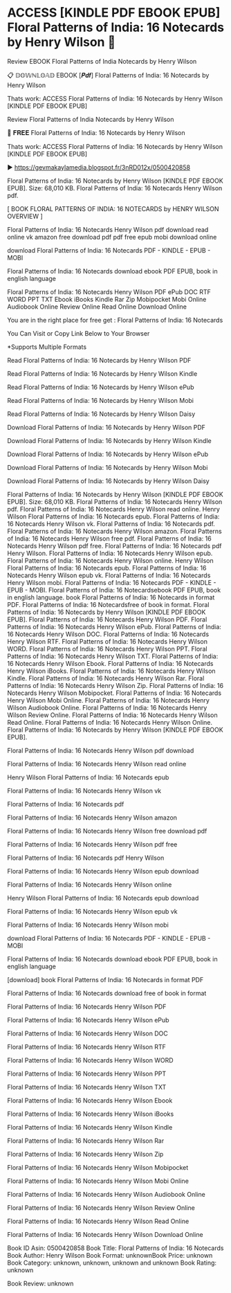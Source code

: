 # ACCESS [KINDLE PDF EBOOK EPUB] Floral Patterns of India: 16 Notecards by  Henry Wilson 📌
Review EBOOK Floral Patterns of India Notecards by Henry Wilson

📋 𝔻𝕆𝕎ℕ𝕃𝕆𝔸𝔻 EBOOK [𝑷𝒅𝒇] Floral Patterns of India: 16 Notecards by Henry Wilson

Thats work: ACCESS Floral Patterns of India: 16 Notecards by Henry Wilson [KINDLE PDF EBOOK EPUB]


Review Floral Patterns of India Notecards by Henry Wilson

📌 𝐅𝐑𝐄𝐄 Floral Patterns of India: 16 Notecards by Henry Wilson

Thats work: ACCESS Floral Patterns of India: 16 Notecards by Henry Wilson [KINDLE PDF EBOOK EPUB]



▶ https://gevmakaylamedia.blogspot.fr/3nRD012x/0500420858



Floral Patterns of India: 16 Notecards by Henry Wilson [KINDLE PDF EBOOK EPUB]. Size: 68,010 KB. Floral Patterns of India: 16 Notecards Henry Wilson pdf.

[ BOOK FLORAL PATTERNS OF INDIA: 16 NOTECARDS by HENRY WILSON OVERVIEW ]

Floral Patterns of India: 16 Notecards Henry Wilson pdf download read online vk amazon free download pdf pdf free epub mobi download online

download Floral Patterns of India: 16 Notecards PDF - KINDLE - EPUB - MOBI

Floral Patterns of India: 16 Notecards download ebook PDF EPUB, book in english language

Floral Patterns of India: 16 Notecards Henry Wilson PDF ePub DOC RTF WORD PPT TXT Ebook iBooks Kindle Rar Zip Mobipocket Mobi Online Audiobook Online Review Online Read Online Download Online

You are in the right place for free get : Floral Patterns of India: 16 Notecards

You Can Visit or Copy Link Below to Your Browser

*Supports Multiple Formats

Read Floral Patterns of India: 16 Notecards by Henry Wilson PDF

Read Floral Patterns of India: 16 Notecards by Henry Wilson Kindle

Read Floral Patterns of India: 16 Notecards by Henry Wilson ePub

Read Floral Patterns of India: 16 Notecards by Henry Wilson Mobi

Read Floral Patterns of India: 16 Notecards by Henry Wilson Daisy

Download Floral Patterns of India: 16 Notecards by Henry Wilson PDF

Download Floral Patterns of India: 16 Notecards by Henry Wilson Kindle

Download Floral Patterns of India: 16 Notecards by Henry Wilson ePub

Download Floral Patterns of India: 16 Notecards by Henry Wilson Mobi

Download Floral Patterns of India: 16 Notecards by Henry Wilson Daisy

Floral Patterns of India: 16 Notecards by Henry Wilson [KINDLE PDF EBOOK EPUB]. Size: 68,010 KB. Floral Patterns of India: 16 Notecards Henry Wilson pdf. Floral Patterns of India: 16 Notecards Henry Wilson read online. Henry Wilson Floral Patterns of India: 16 Notecards epub. Floral Patterns of India: 16 Notecards Henry Wilson vk. Floral Patterns of India: 16 Notecards pdf. Floral Patterns of India: 16 Notecards Henry Wilson amazon. Floral Patterns of India: 16 Notecards Henry Wilson free pdf. Floral Patterns of India: 16 Notecards Henry Wilson pdf free. Floral Patterns of India: 16 Notecards pdf Henry Wilson. Floral Patterns of India: 16 Notecards Henry Wilson epub. Floral Patterns of India: 16 Notecards Henry Wilson online. Henry Wilson Floral Patterns of India: 16 Notecards epub. Floral Patterns of India: 16 Notecards Henry Wilson epub vk. Floral Patterns of India: 16 Notecards Henry Wilson mobi. Floral Patterns of India: 16 Notecards PDF - KINDLE - EPUB - MOBI. Floral Patterns of India: 16 Notecardsebook PDF EPUB, book in english language. book Floral Patterns of India: 16 Notecards in format PDF. Floral Patterns of India: 16 Notecardsfree of book in format. Floral Patterns of India: 16 Notecards by Henry Wilson [KINDLE PDF EBOOK EPUB]. Floral Patterns of India: 16 Notecards Henry Wilson PDF. Floral Patterns of India: 16 Notecards Henry Wilson ePub. Floral Patterns of India: 16 Notecards Henry Wilson DOC. Floral Patterns of India: 16 Notecards Henry Wilson RTF. Floral Patterns of India: 16 Notecards Henry Wilson WORD. Floral Patterns of India: 16 Notecards Henry Wilson PPT. Floral Patterns of India: 16 Notecards Henry Wilson TXT. Floral Patterns of India: 16 Notecards Henry Wilson Ebook. Floral Patterns of India: 16 Notecards Henry Wilson iBooks. Floral Patterns of India: 16 Notecards Henry Wilson Kindle. Floral Patterns of India: 16 Notecards Henry Wilson Rar. Floral Patterns of India: 16 Notecards Henry Wilson Zip. Floral Patterns of India: 16 Notecards Henry Wilson Mobipocket. Floral Patterns of India: 16 Notecards Henry Wilson Mobi Online. Floral Patterns of India: 16 Notecards Henry Wilson Audiobook Online. Floral Patterns of India: 16 Notecards Henry Wilson Review Online. Floral Patterns of India: 16 Notecards Henry Wilson Read Online. Floral Patterns of India: 16 Notecards Henry Wilson Online. Floral Patterns of India: 16 Notecards by Henry Wilson [KINDLE PDF EBOOK EPUB].

Floral Patterns of India: 16 Notecards Henry Wilson pdf download

Floral Patterns of India: 16 Notecards Henry Wilson read online

Henry Wilson Floral Patterns of India: 16 Notecards epub

Floral Patterns of India: 16 Notecards Henry Wilson vk

Floral Patterns of India: 16 Notecards pdf

Floral Patterns of India: 16 Notecards Henry Wilson amazon

Floral Patterns of India: 16 Notecards Henry Wilson free download pdf

Floral Patterns of India: 16 Notecards Henry Wilson pdf free

Floral Patterns of India: 16 Notecards pdf Henry Wilson

Floral Patterns of India: 16 Notecards Henry Wilson epub download

Floral Patterns of India: 16 Notecards Henry Wilson online

Henry Wilson Floral Patterns of India: 16 Notecards epub download

Floral Patterns of India: 16 Notecards Henry Wilson epub vk

Floral Patterns of India: 16 Notecards Henry Wilson mobi

download Floral Patterns of India: 16 Notecards PDF - KINDLE - EPUB - MOBI

Floral Patterns of India: 16 Notecards download ebook PDF EPUB, book in english language

[download] book Floral Patterns of India: 16 Notecards in format PDF

Floral Patterns of India: 16 Notecards download free of book in format

Floral Patterns of India: 16 Notecards Henry Wilson PDF

Floral Patterns of India: 16 Notecards Henry Wilson ePub

Floral Patterns of India: 16 Notecards Henry Wilson DOC

Floral Patterns of India: 16 Notecards Henry Wilson RTF

Floral Patterns of India: 16 Notecards Henry Wilson WORD

Floral Patterns of India: 16 Notecards Henry Wilson PPT

Floral Patterns of India: 16 Notecards Henry Wilson TXT

Floral Patterns of India: 16 Notecards Henry Wilson Ebook

Floral Patterns of India: 16 Notecards Henry Wilson iBooks

Floral Patterns of India: 16 Notecards Henry Wilson Kindle

Floral Patterns of India: 16 Notecards Henry Wilson Rar

Floral Patterns of India: 16 Notecards Henry Wilson Zip

Floral Patterns of India: 16 Notecards Henry Wilson Mobipocket

Floral Patterns of India: 16 Notecards Henry Wilson Mobi Online

Floral Patterns of India: 16 Notecards Henry Wilson Audiobook Online

Floral Patterns of India: 16 Notecards Henry Wilson Review Online

Floral Patterns of India: 16 Notecards Henry Wilson Read Online

Floral Patterns of India: 16 Notecards Henry Wilson Download Online

Book ID Asin: 0500420858
Book Title: Floral Patterns of India: 16 Notecards
Book Author: Henry Wilson
Book Format: unknownBook Price: unknown
Book Category: unknown, unknown, unknown and unknown
Book Rating: unknown

Book Review: unknown
